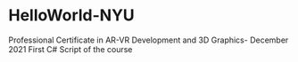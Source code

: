 # HelloWorld-NYU

Professional Certificate in AR-VR Development and 3D Graphics- December 2021
First C# Script of the course